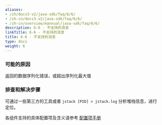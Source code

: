 ```yaml
---
aliases:
- /zh/docs3-v2/java-sdk/faq/6/6/
- /zh-cn/docs3-v2/java-sdk/faq/6/6/
- /zh-cn/overview/mannual/java-sdk/faq/6/6/
description: 6-6 - 不支持的消息
linkTitle: 6-6 - 不支持的消息
title: 6-6 - 不支持的消息
type: docs
weight: 6
---
```








### 可能的原因

返回的数据序列化错误，或超出序列化最大值

### 排查和解决步骤

可通过一些第三方的工具或者 `jstack [PID] > jstack.log` 分析堆栈信息，进行定位。

各组件支持的具体配置项及含义请参考 [配置项手册](/zh-cn/overview/mannual/java-sdk/reference-manual/config/properties/)
